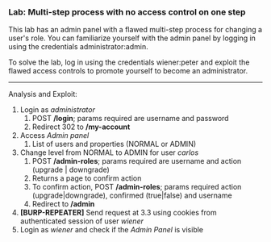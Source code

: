 ### Lab: Multi-step process with no access control on one step

This lab has an admin panel with a flawed multi-step process for changing a user's role.
You can familiarize yourself with the admin panel by logging in using the credentials administrator:admin.

To solve the lab, log in using the credentials wiener:peter and exploit the flawed access controls to promote yourself to become an administrator.


_____

Analysis and Exploit:

1. Login as _administrator_
    1. POST **/login**; params required are username and password
    2. Redirect 302 to **/my-account**
2. Access _Admin panel_
    1. List of users and properties (NORMAL or ADMIN)
3. Change level from NORMAL to ADMIN for user _carlos_
    1. POST **/admin-roles**; params required are username and action (upgrade | downgrade)
    2. Returns a page to confirm action
    3. To confirm action, POST **/admin-roles**; params required action (upgrade|downgrade), confirmed (true|false) and username
    4. Redirect to **/admin**
4. **[BURP-REPEATER]** Send request at 3.3 using cookies from authenticated session of user _wiener_
5. Login as _wiener_ and check if the _Admin Panel_ is visible
